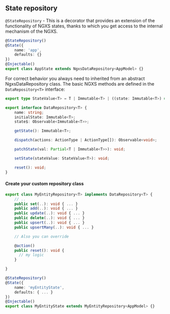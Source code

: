 ## State repository

`@StateRepository` - This is a decorator that provides an extension of the functionality of NGXS states, thanks to which
you get access to the internal mechanism of the NGXS.

```ts
@StateRepository()
@State({
    name: 'app',
    defaults: {}
})
@Injectable()
export class AppState extends NgxsDataRepository<AppModel> {}
```

For correct behavior you always need to inherited from an abstract NgxsDataRepository class. The basic NGXS methods are
defined in the `DataRepository<T>` interface:

```ts
export type StateValue<T> = T | Immutable<T> | ((state: Immutable<T>) => Immutable<T> | T);

export interface DataRepository<T> {
    name: string;
    initialState: Immutable<T>;
    state$: Observable<Immutable<T>>;

    getState(): Immutable<T>;

    dispatch(actions: ActionType | ActionType[]): Observable<void>;

    patchState(val: Partial<T | Immutable<T>>): void;

    setState(stateValue: StateValue<T>): void;

    reset(): void;
}
```

#### Create your custom repository class

```ts
export class MyEntityRepository<T> implements DataRepository<T> {
    // ..
    public set(..): void { ... }
    public add(..): void { ... }
    public update(..): void { ... }
    public delete(..): void { ... }
    public upsert(..): void { ... }
    public upsertMany(..): void { ... }

    // Also you can override

    @action()
    public reset(): void {
      // my logic
    }

}

@StateRepository()
@State({
    name: 'myEntityState',
    defaults: { ... }
})
@Injectable()
export class MyEntityState extends MyEntityRepository<AppModel> {}
```
